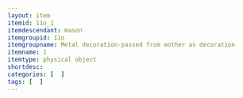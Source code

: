 ```yaml
---
layout: item
itemid: 11o_1
itemdescendant: mason
itemgroupid: 11o
itemgroupname: Metal decoration-passed from mother as decoration
itemname: 1
itemtype: physical object
shortdesc: 
categories: [  ]
tags: [  ]
---
```







